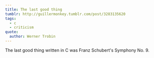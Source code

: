 ```yaml
---
title: The last good thing
tumblr: http://guillermonkey.tumblr.com/post/3283135620
tags:
  - c
  - criticism
quote:
  author: Werner Trobin
---
```


The last good thing written in C was Franz Schubert's Symphony No. 9.
